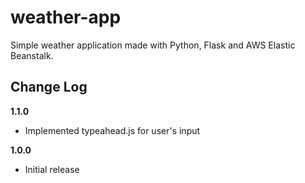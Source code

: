 # weather-app
Simple weather application made with Python, Flask and AWS Elastic Beanstalk.

## Change Log
__1.1.0__
- Implemented typeahead.js for user's input

__1.0.0__
- Initial release

